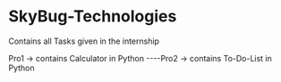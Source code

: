 # SkyBug-Technologies
Contains all Tasks given in the internship

Pro1 -> contains Calculator in Python
 ----Pro2 -> contains To-Do-List in Python
